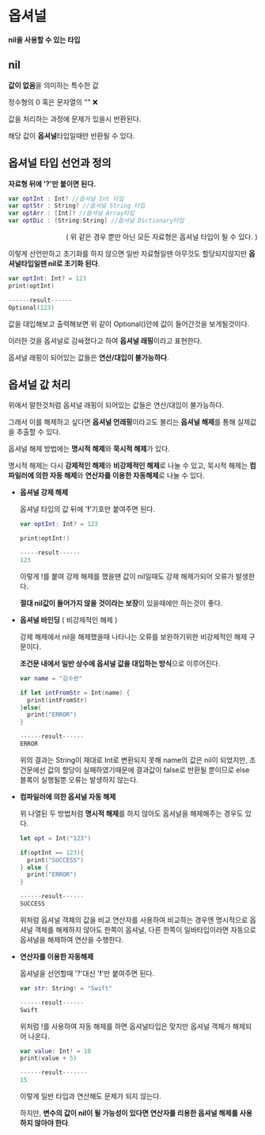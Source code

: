 # 옵셔널

**nil을 사용할 수 있는 타입**



## nil

**값이 없음**을 의미하는 특수한 값

정수형의 0 혹은 문자열의 ""   ❌

값을 처리하는 과정에 문제가 있을시 반환된다.

해당 값이 **옵셔널**타입일때만 반환될 수 있다.



## 옵셔널 타입 선언과 정의

**자료형 뒤에 '?'만 붙이면 된다.**

```swift
var optInt : Int? //옵셔널 Int 타입
var optStr : String? //옵셔널 String 타입
var optArr : [Int]? //옵셔널 Array타입
var optDic : [String:String] //옵셔널 Dictionary타입
```

<div style="text-align: right"> ( 위 같은 경우 뿐만 아닌 모든 자료형은 옵셔널 타입이 될 수 있다. )</div>

이렇게 선언만하고 초기화를 하지 않으면 일반 자료형일땐 아무것도 할당되지않지만 **옵셔널타입일땐 nil로 초기화 된다**.

```swift
var optInt: Int? = 123
print(optInt)

------result------
Optional(123)
```

값을 대입해보고 출력해보면 위 같이 Optional()안에 값이 들어간것을 보게될것이다.

이러한 것을 옵셔널로 감싸졌다고 하여 **옵셔널 래핑**이라고 표현한다.

옵셔널 래핑이 되어있는 값들은 **연산/대입이 불가능하다**.



## 옵셔널 값 처리

위에서 말한것처럼 옵셔널 래핑이 되어있는 값들은 연산/대입이 불가능하다.

그래서 이를 해제하고 싶다면 **옵셔널 언래핑**이라고도 불리는 **옵셔널 해제**를 통해 실제값을 추출할 수 있다.

옵셔널 해제 방법에는 **명시적 해제**와 **묵시적 해제**가 있다.

명시적 해제는 다시 **강제적인 해제**와 **비강제적인 해제**로 나눌 수 있고, 묵시적 해제는 **컴파일러에 의한 자동 해제**와 **연산자를 이용한 자동해제**로 나눌 수 있다.

* **옵셔널 강제 해제**

  옵셔널 타입의 값 뒤에 '**!**'기호만 붙여주면 된다.

  ```swift
  var optInt: Int? = 123
  
  print(optInt!)
  
  -----result------
  123
  ```

  이렇게 !를 붙여 강제 해제를 했을땐 값이 nil일때도 강제 해제가되어 오류가 발생한다.

  **절대 nil값이 들어가지 않을 것이라는 보장**이 있을때에만 하는것이 좋다.

  

* **옵셔널 바인딩** ( 비강제적인 해제 )

  강제 해제에서 nil을 해제했을때 나타나는 오류를 보완하기위한 비강제적인 해제 구문이다.

  **조건문 내에서 일반 상수에 옵셔널 값을 대입하는 방식**으로 이루어진다.

  ```swift
  var name = "김수완"
  
  if let intFromStr = Int(name) {
    print(intFromStr)
  }else{
    print("ERROR")
  }
  
  ------result------
  ERROR
  ```

  위의 결과는 String이 재대로 Int로 변환되지 못해 name의 값은 nil이 되었지만, 조건문에선 값의 할당이 실패하였기때문에 결과값이 false로 반환될 뿐이므로 else 블록이 실행될뿐 오류는 발생하지 않는다.

  

* **컴파일러에 의한 옵셔널 자동 해제**

  위 나열된 두 방법처럼 **명시적 해제**를 하지 않아도 옵셔널을 해제해주는 경우도 있다.

  ```swift
  let opt = Int("123")
  
  if(optInt == 123){
    print("SUCCESS")
  } else {
    print("ERROR")
  }
  
  ------result------
  SUCCESS
  ```

  위처럼 옵셔널 객체의 값을 비교 연산자를 사용하여 비교하는 경우엔 명시적으로 옵셔널 객체를 해제하지 않아도 한쪽이 옵셔널, 다른 한쪽이 일바타입이라면 자동으로 옵셔널을 해제하여 연산을 수행한다.

  

* **연산자를 이용한 자동해제**

  옵셔널을 선언할때 '?'대신 '**!**'만 붙여주면 된다.

  ```swift
  var str: String! = "Swift"
  
  ------result------
  Swift
  ```

  위처럼 !를 사용하여 자동 해제를 하면 옵셔널타입은 맞지만 옵셔널 객체가 해제되어 나온다.

  ```swift
  var value: Int! = 10
  print(value + 5)
  
  ------result-------
  15
  ```

  이렇게 일반 타입과 연산해도 문제가 되지 않는다.

  하지만, **변수의 값이 nil이 될 가능성이 있다면 연산자를 리용한 옵셔널 해제를 사용하지 않아야 한다**.